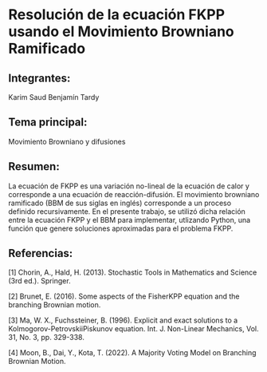 # Resolución de la ecuación FKPP usando el Movimiento Browniano Ramificado

## Integrantes:

Karim Saud
Benjamín Tardy

## Tema principal:

Movimiento Browniano y difusiones

## Resumen:

La ecuación de FKPP es una variación no-lineal de la ecuación de calor y corresponde a una ecuación de reacción-difusión. El movimiento browniano ramificado (BBM de sus siglas en inglés) corresponde a un proceso definido recursivamente. En el presente trabajo, se utilizó dicha relación entre la ecuación FKPP y el BBM para implementar, utlizando Python, una función que genere soluciones aproximadas para el problema FKPP.

## Referencias:

[1] Chorin, A., Hald, H. (2013). Stochastic Tools in Mathematics and Science (3rd ed.). Springer.

[2] Brunet, E. (2016). Some aspects of the FisherKPP equation and the branching Brownian motion.

[3] Ma, W. X., Fuchssteiner, B. (1996). Explicit and exact solutions to a Kolmogorov-PetrovskiiPiskunov equation. Int. J. Non-Linear Mechanics, Vol. 31, No. 3, pp. 329-338.

[4] Moon, B., Dai, Y., Kota, T. (2022). A Majority Voting Model on Branching Brownian Motion.

